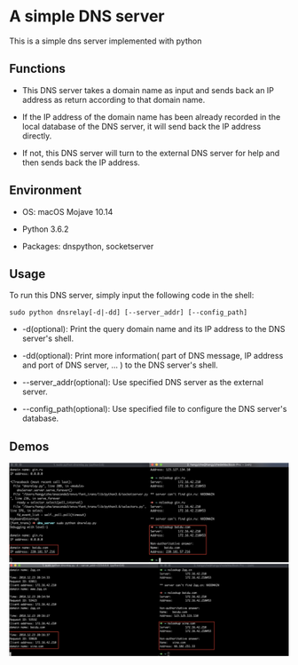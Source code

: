 # A simple DNS server
This is a simple dns server implemented with python



## Functions
- This DNS server takes a domain name as input and sends back an IP address as return according to that domain name. 

- If the IP address of the domain name has been already recorded in the local database of the DNS server, it will send back the IP address directly.

- If not, this DNS server will turn to the external DNS server for help and then sends back the IP address.

## Environment
- OS: macOS Mojave 10.14

- Python 3.6.2

- Packages: dnspython, socketserver

## Usage
To run this DNS server, simply input the following code in the shell:

    sudo python dnsrelay[-d|-dd] [--server_addr] [--config_path]

- -d(optional): Print the query domain name and its IP address to the DNS server's shell.

- -dd(optional): Print more information( part of DNS message, IP address and port of DNS server, ... ) to the DNS server's shell.

- --server_addr(optional): Use specified DNS server as the external server.

- --config_path(optional): Use specified file to configure the DNS server's database.

## Demos
![](https://github.com/hangyhan/dns_server/blob/master/Xnip2018-12-23_21-18-28.jpg)
![](https://github.com/hangyhan/dns_server/blob/master/Xnip2018-12-23_21-18-56.jpg)
